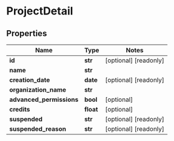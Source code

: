 # ProjectDetail

## Properties
Name | Type | Notes
------------ | ------------- | -------------
**id** | **str** | [optional] [readonly] 
**name** | **str** | 
**creation_date** | **date** | [optional] [readonly] 
**organization_name** | **str** | 
**advanced_permissions** | **bool** | [optional] 
**credits** | **float** | [optional] 
**suspended** | **str** | [optional] [readonly] 
**suspended_reason** | **str** | [optional] [readonly] 


